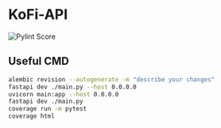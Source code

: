 # KoFi-API

![Pylint Score](https://github.com/LordLumineer/KoFi-API/actions/workflows/lint_and_test.yml/badge.svg)

## Useful CMD

```bash
alembic revision --autogenerate -m "describe your changes"
fastapi dev ./main.py --host 0.0.0.0
uvicorn main:app --host 0.0.0.0
fastapi dev ./main.py
coverage run -m pytest
coverage html
```

